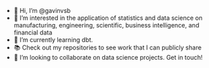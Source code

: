 - 👋 Hi, I’m @gavinvsb
- 👀 I’m interested in the application of statistics and data science on manufacturing, engineering, scientific, business intelligence, and financial data
- 🌱 I’m currently learning dbt.
- 📚 Check out my repositories to see work that I can publicly share
- 💞️ I’m looking to collaborate on data science projects. Get in touch!
